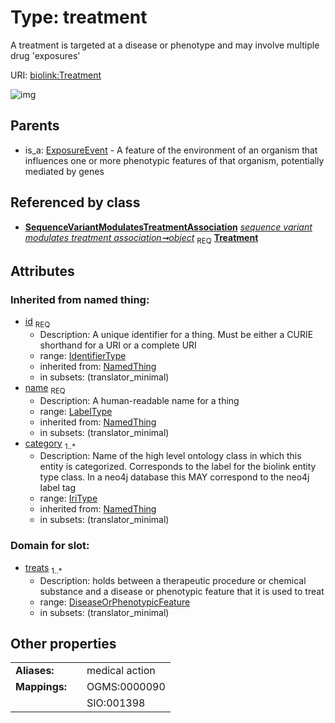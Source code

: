 
# Type: treatment


A treatment is targeted at a disease or phenotype and may involve multiple drug 'exposures'

URI: [biolink:Treatment](https://w3id.org/biolink/vocab/Treatment)


![img](http://yuml.me/diagram/nofunky;dir:TB/class/[SequenceVariantModulatesTreatmentAssociation]-%20object%201..1>[Treatment&#124;id(i):identifier_type;name(i):label_type;category(i):iri_type%20%2B],%20[ExposureEvent]^-[Treatment])

## Parents

 *  is_a: [ExposureEvent](ExposureEvent.md) - A feature of the environment of an organism that influences one or more phenotypic features of that organism, potentially mediated by genes

## Referenced by class

 *  **[SequenceVariantModulatesTreatmentAssociation](SequenceVariantModulatesTreatmentAssociation.md)** *[sequence variant modulates treatment association➞object](sequence_variant_modulates_treatment_association_object.md)*  <sub>REQ</sub>  **[Treatment](Treatment.md)**

## Attributes


### Inherited from named thing:

 * [id](id.md)  <sub>REQ</sub>
    * Description: A unique identifier for a thing. Must be either a CURIE shorthand for a URI or a complete URI
    * range: [IdentifierType](types/IdentifierType.md)
    * inherited from: [NamedThing](NamedThing.md)
    * in subsets: (translator_minimal)
 * [name](name.md)  <sub>REQ</sub>
    * Description: A human-readable name for a thing
    * range: [LabelType](types/LabelType.md)
    * inherited from: [NamedThing](NamedThing.md)
    * in subsets: (translator_minimal)
 * [category](category.md)  <sub>1..*</sub>
    * Description: Name of the high level ontology class in which this entity is categorized. Corresponds to the label for the biolink entity type class. In a neo4j database this MAY correspond to the neo4j label tag
    * range: [IriType](types/IriType.md)
    * inherited from: [NamedThing](NamedThing.md)
    * in subsets: (translator_minimal)

### Domain for slot:

 * [treats](treats.md)  <sub>1..*</sub>
    * Description: holds between a therapeutic procedure or chemical substance and a disease or phenotypic feature that it is used to treat
    * range: [DiseaseOrPhenotypicFeature](DiseaseOrPhenotypicFeature.md)
    * in subsets: (translator_minimal)

## Other properties

|  |  |  |
| --- | --- | --- |
| **Aliases:** | | medical action |
| **Mappings:** | | OGMS:0000090 |
|  | | SIO:001398 |

